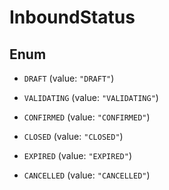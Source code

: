 
# InboundStatus

## Enum


* `DRAFT` (value: `"DRAFT"`)

* `VALIDATING` (value: `"VALIDATING"`)

* `CONFIRMED` (value: `"CONFIRMED"`)

* `CLOSED` (value: `"CLOSED"`)

* `EXPIRED` (value: `"EXPIRED"`)

* `CANCELLED` (value: `"CANCELLED"`)



